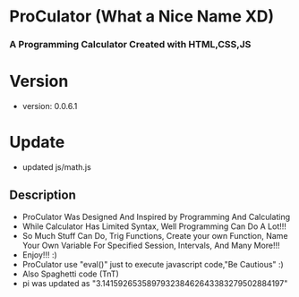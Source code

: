 # ProCulator (What a Nice Name XD)
### A Programming Calculator Created with HTML,CSS,JS

###
###
###

# Version
- version: 0.0.6.1

# Update
- updated js/math.js

## Description
- ProCulator Was Designed And Inspired by Programming And Calculating
- While Calculator Has Limited Syntax, Well Programming Can Do A Lot!!!
- So Much Stuff Can Do, Trig Functions, Create your own Function, Name Your Own Variable For Specified Session, Intervals, And Many More!!!
- Enjoy!!! :)
- ProCulator use "eval()" just to execute javascript code,"Be Cautious" :)
- Also Spaghetti code (TnT)
- pi was updated as "3.141592653589793238462643383279502884197"
